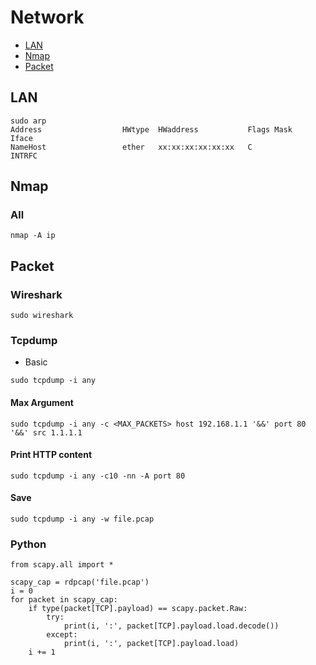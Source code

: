 # Network

- [LAN](#lan)
- [Nmap](#nmap)
- [Packet](#packet)

## LAN
```
sudo arp
Address                  HWtype  HWaddress           Flags Mask            Iface
NameHost                 ether   xx:xx:xx:xx:xx:xx   C                     INTRFC
```

## Nmap
### All
```
nmap -A ip
```

## Packet
### Wireshark
```
sudo wireshark
```

### Tcpdump
- Basic
```
sudo tcpdump -i any
```
#### Max Argument
```
sudo tcpdump -i any -c <MAX_PACKETS> host 192.168.1.1 '&&' port 80 '&&' src 1.1.1.1
```
#### Print HTTP content
```
sudo tcpdump -i any -c10 -nn -A port 80
```
#### Save
```
sudo tcpdump -i any -w file.pcap
```

### Python
```
from scapy.all import *

scapy_cap = rdpcap('file.pcap')
i = 0
for packet in scapy_cap:
	if type(packet[TCP].payload) == scapy.packet.Raw:
		try:
			print(i, ':', packet[TCP].payload.load.decode())
		except:
			print(i, ':', packet[TCP].payload.load)
	i += 1
```
